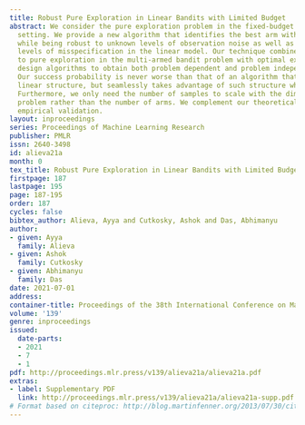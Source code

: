 ```yaml
---
title: Robust Pure Exploration in Linear Bandits with Limited Budget
abstract: We consider the pure exploration problem in the fixed-budget linear bandit
  setting. We provide a new algorithm that identifies the best arm with high probability
  while being robust to unknown levels of observation noise as well as to moderate
  levels of misspecification in the linear model. Our technique combines prior approaches
  to pure exploration in the multi-armed bandit problem with optimal experimental
  design algorithms to obtain both problem dependent and problem independent bounds.
  Our success probability is never worse than that of an algorithm that ignores the
  linear structure, but seamlessly takes advantage of such structure when possible.
  Furthermore, we only need the number of samples to scale with the dimension of the
  problem rather than the number of arms. We complement our theoretical results with
  empirical validation.
layout: inproceedings
series: Proceedings of Machine Learning Research
publisher: PMLR
issn: 2640-3498
id: alieva21a
month: 0
tex_title: Robust Pure Exploration in Linear Bandits with Limited Budget
firstpage: 187
lastpage: 195
page: 187-195
order: 187
cycles: false
bibtex_author: Alieva, Ayya and Cutkosky, Ashok and Das, Abhimanyu
author:
- given: Ayya
  family: Alieva
- given: Ashok
  family: Cutkosky
- given: Abhimanyu
  family: Das
date: 2021-07-01
address:
container-title: Proceedings of the 38th International Conference on Machine Learning
volume: '139'
genre: inproceedings
issued:
  date-parts:
  - 2021
  - 7
  - 1
pdf: http://proceedings.mlr.press/v139/alieva21a/alieva21a.pdf
extras:
- label: Supplementary PDF
  link: http://proceedings.mlr.press/v139/alieva21a/alieva21a-supp.pdf
# Format based on citeproc: http://blog.martinfenner.org/2013/07/30/citeproc-yaml-for-bibliographies/
---
```

